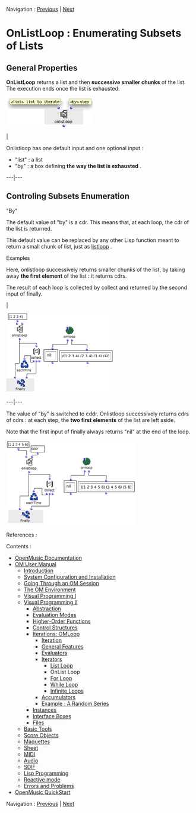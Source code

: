 
Navigation : [Previous](ListLoop "page précédente\(List Loop\)") |
[Next](ForLoop "Next\(For Loop\)")

# OnListLoop : Enumerating Subsets of Lists

## General Properties

**OnListLoop** returns a list  and then **successive smaller chunks** of the
list. The execution ends once the list is exhausted.

![](../res/onlistarg.png)

|

Onlistloop has one default input and one optional input :

  * "list" : a list
  * "by" : a box defining **the way the list is exhausted** .

  
  
---|---  
  
## Controling Subsets Enumeration

"By"

The default value of "by" is a cdr. This means that, at each loop, the cdr of
the list is returned.

This default value can be replaced by any other Lisp function meant to return
a small chunk of list, just as  [listloop](ListLoop) .

Examples

Here, onlistloop successively returns smaller chunks of the list, by taking
away **the first element** of the list : it returns cdrs.

The result of each loop is collected by collect and returned by the second
input of finally.

|

![](../res/listbya.png)  
  
---|---  
  
The value of "by" is switched to cddr. Onlistloop successively returns cdrs of
cdrs : at each step, the **two first elements** of the list are left aside.

Note that the first input of finally always returns "nil" at the end of the
loop.

![](../res/onlistby1a.png)

References :

Contents :

  * [OpenMusic Documentation](OM-Documentation)
  * [OM User Manual](OM-User-Manual)
    * [Introduction](00-Contents)
    * [System Configuration and Installation](Installation)
    * [Going Through an OM Session](Goingthrough)
    * [The OM Environment](Environment)
    * [Visual Programming I](BasicVisualProgramming)
    * [Visual Programming II](AdvancedVisualProgramming)
      * [Abstraction](Abstraction)
      * [Evaluation Modes](EvalModes)
      * [Higher-Order Functions](HighOrder)
      * [Control Structures](Control)
      * [Iterations: OMLoop](OMLoop)
        * [Iteration](LoopIntro)
        * [General Features](LoopGeneral)
        * [Evaluators](LoopEvaluators)
        * [Iterators](LoopIterators)
          * [List Loop](ListLoop)
          * OnList Loop
          * [For Loop](ForLoop)
          * [While Loop](WhileLoop)
          * [Infinite Loops](InfiniteLoops)
        * [Accumulators](LoopAccumulators)
        * [Example : A Random Series](LoopExample)
      * [Instances](Instances)
      * [Interface Boxes](InterfaceBoxes)
      * [Files](Files)
    * [Basic Tools](BasicObjects)
    * [Score Objects](ScoreObjects)
    * [Maquettes](Maquettes)
    * [Sheet](Sheet)
    * [MIDI](MIDI)
    * [Audio](Audio)
    * [SDIF](SDIF)
    * [Lisp Programming](Lisp)
    * [Reactive mode](Reactive)
    * [Errors and Problems](errors)
  * [OpenMusic QuickStart](QuickStart-Chapters)

Navigation : [Previous](ListLoop "page précédente\(List Loop\)") |
[Next](ForLoop "Next\(For Loop\)")

